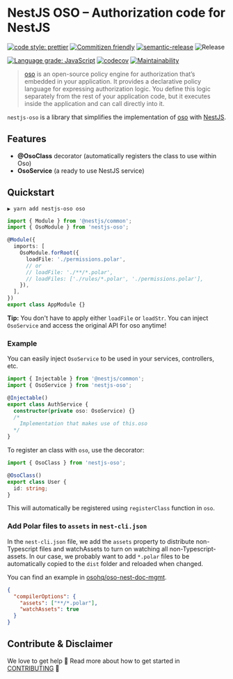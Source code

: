 # NestJS OSO – Authorization code for NestJS

[![code style: prettier](https://img.shields.io/badge/code_style-prettier-ff69b4.svg?style=flat-square)](https://github.com/prettier/prettier)
[![Commitizen friendly](https://img.shields.io/badge/commitizen-friendly-brightgreen.svg?style=flat-square)](http://commitizen.github.io/cz-cli/)
[![semantic-release](https://img.shields.io/badge/%20%20%F0%9F%93%A6%F0%9F%9A%80-semantic--release-e10079.svg?style=flat-square)](https://github.com/semantic-release/semantic-release)
![Release](https://github.com/bjerkio/nestjs-oso/workflows/Release/badge.svg)

[![Language grade: JavaScript](https://img.shields.io/lgtm/grade/javascript/g/bjerkio/nestjs-oso.svg?logo=lgtm&logoWidth=18)](https://lgtm.com/projects/g/bjerkio/nestjs-oso/context:javascript)
[![codecov](https://codecov.io/gh/bjerkio/nestjs-oso/branch/main/graph/badge.svg)](https://codecov.io/gh/bjerkio/nestjs-oso)
[![Maintainability](https://api.codeclimate.com/v1/badges/85ecf3895e428d2c3064/maintainability)](https://codeclimate.com/github/bjerkio/nestjs-oso/maintainability)

> [oso][] is an open-source policy engine for authorization that’s embedded in
> your application. It provides a declarative policy language for expressing
> authorization logic. You define this logic separately from the rest of your
> application code, but it executes inside the application and can call directly
> into it.

`nestjs-oso` is a library that simplifies the implementation of [oso][] with
[NestJS][nest].

## Features

- **@OsoClass** decorator (automatically registers the class to use within Oso)
- **OsoService** (a ready to use NestJS service)

## Quickstart

```shell
▶ yarn add nestjs-oso oso
```

```typescript
import { Module } from '@nestjs/common';
import { OsoModule } from 'nestjs-oso';

@Module({
  imports: [
    OsoModule.forRoot({
      loadFile: './permissions.polar',
      // or
      // loadFile: './**/*.polar',
      // loadFiles: ['./rules/*.polar', './permissions.polar'],
    }),
  ],
})
export class AppModule {}
```

**Tip:** You don't have to apply either `loadFile` or `loadStr`. You can inject
`OsoService` and access the original API for oso anytime!

### Example

You can easily inject `OsoService` to be used in your services, controllers,
etc.

```typescript
import { Injectable } from '@nestjs/common';
import { OsoService } from 'nestjs-oso';

@Injectable()
export class AuthService {
  constructor(private oso: OsoService) {}
  /*
    Implementation that makes use of this.oso
  */
}
```

To register an class with `oso`, use the decorator:

```typescript
import { OsoClass } from 'nestjs-oso';

@OsoClass()
export class User {
  id: string;
}
```

This will automatically be registered using `registerClass` function in `oso`.

### Add Polar files to `assets` in `nest-cli.json`

In the `nest-cli.json` file, we add the `assets` property to distribute non-Typescript
files and watchAssets to turn on watching all non-Typescript-assets. In our case, we
probably want to add `*.polar` files to be automatically copied to the `dist` folder
and reloaded when changed.

You can find an example in [osohq/oso-nest-doc-mgmt](https://github.com/osohq/oso-nest-doc-mgmt/blob/main/nest-cli.json).

```json
{
  "compilerOptions": {
    "assets": ["**/*.polar"],
    "watchAssets": true
  }
}

```

## Contribute & Disclaimer

We love to get help 🙏 Read more about how to get started in
[CONTRIBUTING](CONTRIBUTING.md) 🌳

[oso]: https://github.com/osohq/oso
[nest]: https://github.com/nestjs/nest
